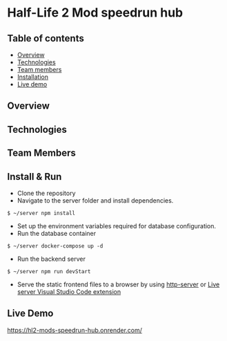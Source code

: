 # Half-Life 2 Mod speedrun hub

## Table of contents
- [Overview](#Overview)
- [Technologies](#Technologies)
- [Team members](#Team&nbsp;members)
- [Installation](#Installation)
- [Live demo](#Live&nbsp;Demo)

## Overview

## Technologies

## Team&nbsp;Members

## Install & Run
  - Clone the repository
  - Navigate to the server folder and install dependencies.
```
$ ~/server npm install
```
- Set up the environment variables required for database configuration.
- Run the database container
```
$ ~/server docker-compose up -d
```
- Run the backend server
```
$ ~/server npm run devStart
```
- Serve the static frontend files to a browser by using [http-server](https://github.com/http-party/http-server) or [Live server Visual Studio Code extension](https://marketplace.visualstudio.com/items?itemName=yandeu.five-server)

## Live Demo
https://hl2-mods-speedrun-hub.onrender.com/
